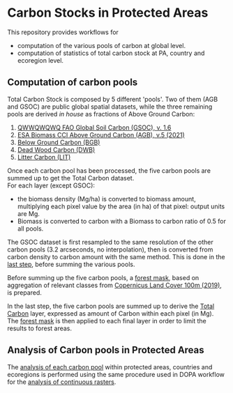 # Carbon Stocks in Protected Areas

This repository provides workflows for 
-  computation of the various pools of carbon at global level. 
-  computation of statistics of total carbon stock at PA, country and ecoregion level.

## Computation of carbon pools

Total Carbon Stock is composed by 5 different 'pools'. Two of them (AGB and GSOC) are public global spatial datasets, while the three remaining pools are derived *in house* as fractions of Above Ground Carbon:  


1. <a href="http://54.229.242.119/GSOCmap/" target="_blank">QWWQWQWQ FAO Global Soil Carbon (GSOC), v. 1.6</a>
2. [ESA Biomass CCI Above Ground Carbon (AGB), v.5 (2021)](https://catalogue.ceda.ac.uk/uuid/02e1b18071ad45a19b4d3e8adafa2817/)
3. [Below Ground Carbon (BGB)](/bgb_processing)
4. [Dead Wood Carbon (DWB)](/dwb_lit_processing)
5. [Litter Carbon (LIT)](/dwb_lit_processing)

Once each carbon pool has been processed, the five carbon pools are summed up to get the Total Carbon dataset.  
For each layer (except GSOC):
- the biomass density (Mg/ha) is converted to biomass amount, multiplying each pixel value by the area (in ha) of that pixel: output units are Mg.  
- Biomass is converted to carbon with a Biomass to carbon ratio of 0.5 for all pools.

The GSOC dataset is first resampled to the same resolution of the other carbon pools (3.2 arcseconds, no interpolation), then is converted from carbon density to carbon amount with the same method. This is done in the [last step](/total_carbon), before summing the various pools.

Before summing up the five carbon pools, a [forest mask](/forest_mask), based on aggregation of relevant classes from [Copernicus Land Cover 100m (2019)](https://land.copernicus.eu/en/products/global-dynamic-land-cover/copernicus-global-land-service-land-cover-100m-collection-3-epoch-2019-globe), is prepared.  

In the last step, the five carbon pools are summed up to derive the [Total Carbon](/total_carbon) layer, expressed as amount of Carbon within each pixel (in Mg).  
The [forest mask](/forest_mask) is then applied to each final layer in order to limit the results to forest areas.


## Analysis of Carbon pools in Protected Areas

The [analysis of each carbon pool](/c_analysis) within protected areas, countries and ecoregions is performed using the same procedure used in DOPA workflow for the [analysis of continuous rasters](https://github.com/giacomo-gcad/dopa_workflow/tree/master/cep_analysis#CONTINUOUS_RASTERS).  

